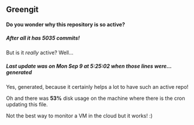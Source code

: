 ## Greengit

#### Do you wonder why this repository is so active?

##### After all it has 5035 commits!

But is it *really* active? Well...

##### Last update was on Mon Sep 9 at 5:25:02 when those lines were... generated

Yes, generated, because it certainly helps a lot to have such an active repo!

Oh and there was **53%** disk usage on the machine
where there is the cron updating this file.

Not the best way to monitor a VM in the cloud but it works! :)
